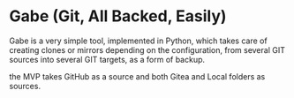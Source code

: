 # Gabe (Git, All Backed, Easily)

Gabe is a very simple tool, implemented in Python, which takes care of creating clones or mirrors depending on the configuration, from several GIT sources into several GIT targets, as a form of backup.

the MVP takes GitHub as a source and both Gitea and Local folders as sources.
